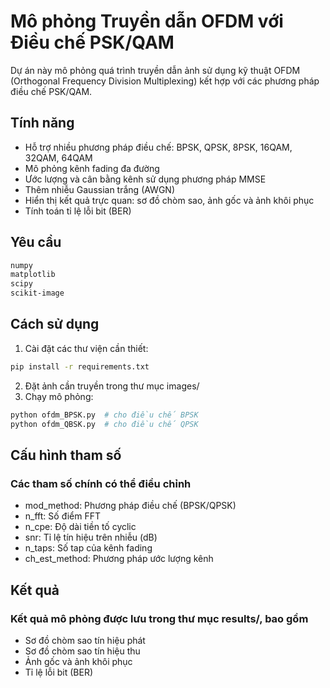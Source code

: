 # Mô phỏng Truyền dẫn OFDM với Điều chế PSK/QAM

Dự án này mô phỏng quá trình truyền dẫn ảnh sử dụng kỹ thuật OFDM (Orthogonal Frequency Division Multiplexing) kết hợp với các phương pháp điều chế PSK/QAM.

## Tính năng

- Hỗ trợ nhiều phương pháp điều chế: BPSK, QPSK, 8PSK, 16QAM, 32QAM, 64QAM
- Mô phỏng kênh fading đa đường
- Ước lượng và cân bằng kênh sử dụng phương pháp MMSE
- Thêm nhiễu Gaussian trắng (AWGN)
- Hiển thị kết quả trực quan: sơ đồ chòm sao, ảnh gốc và ảnh khôi phục
- Tính toán tỉ lệ lỗi bit (BER)

## Yêu cầu

```txt
numpy
matplotlib
scipy
scikit-image
```

## Cách sử dụng

1. Cài đặt các thư viện cần thiết:

```bash
pip install -r requirements.txt
```

2. Đặt ảnh cần truyền trong thư mục images/
3. Chạy mô phỏng:

```bash
python ofdm_BPSK.py  # cho điều chế BPSK
python ofdm_QBSK.py  # cho điều chế QPSK
```

## Cấu hình tham số

### Các tham số chính có thể điều chỉnh

- mod_method: Phương pháp điều chế (BPSK/QPSK)
- n_fft: Số điểm FFT
- n_cpe: Độ dài tiền tố cyclic
- snr: Tỉ lệ tín hiệu trên nhiễu (dB)
- n_taps: Số tap của kênh fading
- ch_est_method: Phương pháp ước lượng kênh

## Kết quả

### Kết quả mô phỏng được lưu trong thư mục results/, bao gồm

- Sơ đồ chòm sao tín hiệu phát
- Sơ đồ chòm sao tín hiệu thu
- Ảnh gốc và ảnh khôi phục
- Tỉ lệ lỗi bit (BER)

